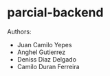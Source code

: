 # parcial-backend

Authors:

- Juan Camilo Yepes
- Anghel Gutierrez
- Deniss Diaz Delgado
- Camilo Duran Ferreira
